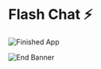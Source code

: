 # Flash Chat ⚡️

![Finished App](https://github.com/londonappbrewery/Images/blob/master/flash_chat_flutter_demo.gif)

![End Banner](https://github.com/londonappbrewery/Images/blob/master/readme-end-banner.png)
